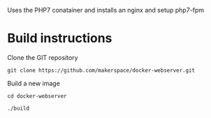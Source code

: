 Uses the PHP7 conatainer and installs an nginx and setup php7-fpm

Build instructions
==================

Clone the GIT repository

`git clone https://github.com/makerspace/docker-webserver.git`


Build a new image

`cd docker-webserver`

`./build`

